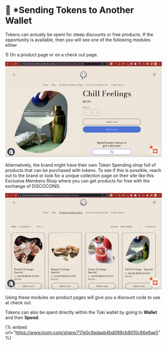 # 🍑 \*Sending Tokens to Another Wallet

Tokens can actually be spent for steep discounts or free products. If the opportunity is available, then you will see one of the following modules either&#x20;

1\) On a product page or on a check out page.

![](<../.gitbook/assets/Screenshot 2023-01-01 at 11.10.00 AM.png>)

Alternatively, the brand might have their own Token Spending shop full of products that can be purchased with tokens. To see if this is possible, reach out to the brand or look for a unique collection page on their site like this Exclusive Members Shop where you can get products for free with the exchange of DISCOCOINS.

![](<../.gitbook/assets/Screenshot 2022-12-31 at 1.36.32 PM.png>)

Using these modules on product pages will give you a discount code to use at check out.

Tokens can also be spent directly within the Toki wallet by going to **Wallet** and then **Spend**.

{% embed url="https://www.loom.com/share/717e0c9adaab4bd099cb9010c86e6ae5" %}



